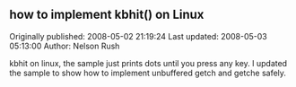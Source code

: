 ## how to implement kbhit() on Linux

Originally published: 2008-05-02 21:19:24
Last updated: 2008-05-03 05:13:00
Author: Nelson Rush

kbhit on linux, the sample just prints dots until you press any key. I updated the sample to show how to implement unbuffered getch and getche safely.